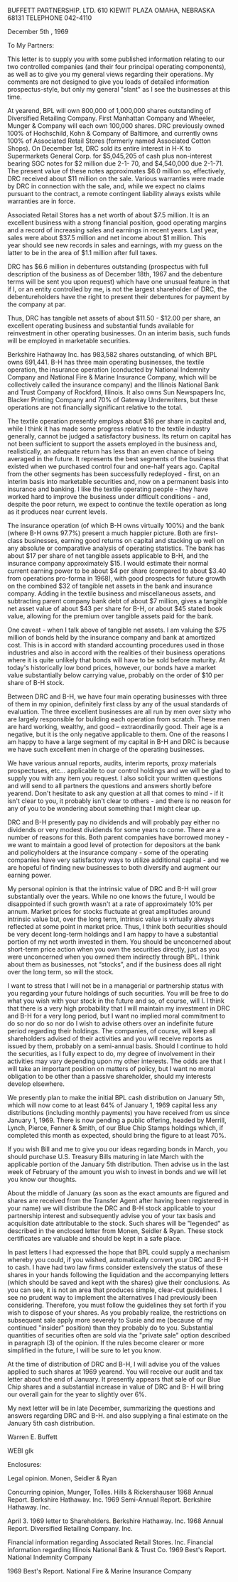 
BUFFETT PARTNERSHIP. LTD. 
610 KIEWIT PLAZA 
OMAHA, NEBRASKA 68131 
TELEPHONE 042-4110

December 5th , 1969

To My Partners:

This letter is to supply you with some published information relating to our two controlled companies (and their four principal operating components), as well as to give you my general views regarding their operations. My comments are not designed to give you loads of detailed information prospectus-style, but only my general "slant" as I see the businesses at this time.

At yearend, BPL will own 800,000 of 1,000,000 shares outstanding of Diversified Retailing Company. First Manhattan Company and Wheeler, Munger & Company will each own 100,000 shares. DRC previously owned 100% of Hochschild, Kohn & Company of Baltimore, and currently owns 100% of Associated Retail Stores (formerly named Associated Cotton Shops). On December 1st, DRC sold its entire interest in H-K to Supermarkets General Corp. for $5,045,205 of cash plus non-interest bearing SGC notes for $2 million due 2-1- 70, and $4,540,000 due 2-1-71. The present value of these notes approximates $6.0 million so, effectively, DRC received about $11 million on the sale. Various warranties were made by DRC in connection with the sale, and, while we expect no claims pursuant to the contract, a remote contingent liability always exists while warranties are in force.

Associated Retail Stores has a net worth of about $7.5 million. It is an excellent business with a strong financial position, good operating margins and a record of increasing sales and earnings in recent years. Last year, sales were about $37.5 million and net income about $1 million. This  
year should see new records in sales and earnings, with my guess on the latter to be in the area of $1.1 million after full taxes.

DRC has $6.6 million in debentures outstanding (prospectus with full description of the business as of December 18th, 1967 and the debenture terms will be sent you upon request) which have one unusual feature in that if I, or an entity controlled by me, is not the largest shareholder of DRC, the debentureholders have the right to present their debentures for payment by the company at par.

Thus, DRC has tangible net assets of about $11.50 - $12.00 per share, an excellent operating business and substantial funds available for reinvestment in other operating businesses. On an interim basis, such funds will be employed in marketable securities.

Berkshire Hathaway Inc. has 983,582 shares outstanding, of which BPL owns 691,441. B-H has three main operating businesses, the textile operation, the insurance operation (conducted by National Indemnity Company and National Fire & Marine Insurance Company, which will be collectively called the insurance company) and the Illinois National Bank and Trust Company of Rockford, Illinois. It also owns Sun Newspapers Inc, Blacker Printing Company and 70% of Gateway Underwriters, but these operations are not financially significant relative to the total.

The textile operation presently employs about $16 per share in capital and, while I think it has made some progress relative to the textile industry generally, cannot be judged a satisfactory business. Its return on capital has not been sufficient to support the assets employed in the business and, realistically, an adequate return has less than an even chance of being averaged in the future. It represents the best segments of the business that existed when we purchased control four and one-half years ago. Capital from the other segments has been successfully redeployed - first, on an interim basis into marketable securities and, now on a permanent basis into insurance and banking. I like the textile operating people - they have worked hard to improve the business under difficult conditions - and, despite the poor return, we expect to continue the textile operation as long as it produces near current levels.

The insurance operation (of which B-H owns virtually 100%) and the bank (where B-H owns 97.7%) present a much happier picture. Both are first-class businesses, earning good returns on capital and stacking up well on any absolute or comparative analysis of operating statistics. The bank has about $17 per share of net tangible assets applicable to B-H, and the insurance company approximately $15. I would estimate their normal current earning power to be about $4 per share (compared to about $3.40 from operations pro-forma in 1968), with good prospects for future growth on the combined $32 of tangible net assets in the bank and insurance company. Adding in the textile business and miscellaneous assets, and subtracting parent company bank debt of about $7 million, gives a tangible net asset value of about $43 per share for B-H, or about $45 stated book value, allowing for the premium over tangible assets paid for the bank.

One caveat - when I talk above of tangible net assets. I am valuing the $75 million of bonds held by the insurance company and bank at amortized cost. This is in accord with standard accounting procedures used in those industries and also in accord with the realities of their business operations where it is quite unlikely that bonds will have to be sold before maturity. At today's historically low bond prices, however, our bonds have a market value substantially below carrying value, probably on the order of $10 per share of B-H stock.

Between DRC and B-H, we have four main operating businesses with three of them in my opinion, definitely first class by any of the usual standards of evaluation. The three excellent businesses are all run by men over sixty who are largely responsible for building each operation from scratch. These men are hard working, wealthy, and good – extraordinarily good. Their age is a negative, but it is the only negative applicable to them. One of the reasons I am happy to have a large segment of my capital in B-H and DRC is because we have such excellent men in charge of the operating businesses.

We have various annual reports, audits, interim reports, proxy materials prospectuses, etc... applicable to our control holdings and we will be glad to supply you with any item you request. I also solicit your written questions and will send to all partners the questions and answers shortly before yearend. Don't hesitate to ask any question at all that comes to mind - if it isn't clear to you, it probably isn't clear to others - and there is no reason for any of you to be wondering about something that I might clear up.

DRC and B-H presently pay no dividends and will probably pay either no dividends or very modest dividends for some years to come. There are a number of reasons for this. Both parent companies have borrowed money - we want to maintain a good level of protection for depositors at the bank and policyholders at the insurance company - some of the operating companies have very satisfactory ways to utilize additional capital - and we are hopeful of finding new businesses to both diversify and augment our earning power.

My personal opinion is that the intrinsic value of DRC and B-H will grow substantially over the years. While no one knows the future, I would be disappointed if such growth wasn't at a rate of approximately 10% per annum. Market prices for stocks fluctuate at great amplitudes around intrinsic value but, over the long term, intrinsic value is virtually always reflected at some point in market price. Thus, I think both securities should be very decent long-term holdings and I am happy to have a substantial portion of my net worth invested in them. You should be unconcerned about short-term price action when you own the securities directly, just as you were unconcerned when you owned them indirectly through BPL. I think about them as businesses, not “stocks”, and if the business does all right over the long term, so will the stock.

I want to stress that I will not be in a managerial or partnership status with you regarding your future holdings of such securities. You will be free to do what you wish with your stock in the future and so, of course, will I. I think that there is a very high probability that I will maintain my investment in DRC and B-H for a very long period, but I want no implied moral commitment to do so nor do so nor do I wish to advise others over an indefinite future period regarding their holdings. The companies, of course, will keep all shareholders advised of their activities and you will receive reports as issued by them, probably on a semi-annual basis. Should I continue to hold the securities, as I fully expect to do, my degree of involvement in their activities may vary depending upon my other interests. The odds are that I will take an important position on matters of policy, but I want no moral obligation to be other than a passive shareholder, should my interests develop elsewhere.

We presently plan to make the initial BPL cash distribution on January 5th, which will now come to at least 64% of January 1, 1969 capital less any distributions (including monthly payments) you have received from us since January 1, 1969. There is now pending a public offering, headed by Merrill, Lynch, Pierce, Fenner & Smith, of our Blue Chip Stamps holdings which, if completed this month as expected, should bring the figure to at least 70%.

If you wish Bill and me to give you our ideas regarding bonds in March, you should purchase U.S. Treasury Bills maturing in late March with the applicable portion of the January 5th distribution. Then advise us in the last week of February of the amount you wish to invest in bonds and we will let you know our thoughts.

About the middle of January (as soon as the exact amounts are figured and shares are received from the Transfer Agent after having been registered in your name) we will distribute the DRC and B-H stock applicable to your partnership interest and subsequently advise you of your tax basis and acquisition date attributable to the stock. Such shares will be "legended" as described in the enclosed letter from Monen, Seidler & Ryan. These stock certificates are valuable and should be kept in a safe place.

In past letters I had expressed the hope that BPL could supply a mechanism whereby you could, if you wished, automatically convert your DRC and B-H to cash. I have had two law firms consider extensively the status of these shares in your hands following the liquidation and the accompanying letters (which should be saved and kept with the shares) give their conclusions. As you can see, it is not an area that produces simple, clear-cut guidelines. I see no prudent way to implement the alternatives I had previously been considering. Therefore, you must follow the guidelines they set forth if you wish to dispose of your shares. As you probably realize, the restrictions on subsequent sale apply more severely to Susie and me (because of my continued "insider" position) than they probably do to you. Substantial quantities of securities often are sold via the "private sale" option described in paragraph (3) of the opinion. If the rules become clearer or more simplified in the future, I will be sure to let you know.

At the time of distribution of DRC and B-H, I will advise you of the values applied to such shares at 1969 yearend. You will receive our audit and tax letter about the end of January. It presently appears that sale of our Blue Chip shares and a substantial increase in value of DRC and B- H will bring our overall gain for the year to slightly over 6%.

My next letter will be in late December, summarizing the questions and answers regarding DRC and B-H. and also supplying a final estimate on the January 5th cash distribution.

Warren E. Buffett

WEBI glk

Enclosures:  

Legal opinion. Monen, Seidler & Ryan  

Concurring opinion, Munger, Tolles. Hills & Rickershauser 1968 Annual Report. Berkshire Hathaway. Inc. 1969 Semi-Annual Report. Berkshire Hathaway. Inc.  

April 3. 1969 letter to Shareholders. Berkshire Hathaway. Inc. 1968 Annual Report. Diversified Retailing Company. Inc.  

Financial information regarding Associated Retail Stores. Inc. Financial information regarding Illinois National Bank & Trust Co. 1969 Best's Report. National Indemnity Company  

1969 Best's Report. National Fire & Marine Insurance Company